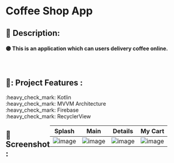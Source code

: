 # Coffee Shop App

## 📑 Description:

#### 🟣 This is an application which can users delivery coffee online.

</br>

## 📌: Project Features :
<div>:heavy_check_mark: Kotlin</div>
<div>:heavy_check_mark: MVVM Architecture</div>
<div>:heavy_check_mark: Firebase</div>
<div>:heavy_check_mark: RecyclerView</div>
<div style="display: flex;">
  
</br>

## :camera_flash: Screenshot :

| Splash | Main | Details | My Cart | 
|:-:|:-:|:-:|:-:|
| ![image](https://github.com/user-attachments/assets/bbaf46d1-0bc7-4787-bb24-538f174360ab) | ![image](https://github.com/user-attachments/assets/01ebeb15-ec9b-4b55-b709-3ef850c0bcff) | ![image](https://github.com/user-attachments/assets/7295ba3c-7103-4729-abfd-09789f4901ff)| ![image](https://github.com/user-attachments/assets/f852f248-85cc-44cb-9b50-06ce28e0caaa) | 


